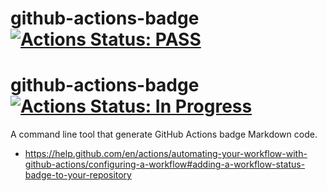 # github-actions-badge [![Actions Status: PASS](https://github.com/azu/github-actions-badge/workflows/test/badge.svg)](https://github.com/azu/github-actions-badge/actions?query=workflow%3A"test") 
# github-actions-badge [![Actions Status: In Progress](https://github.com/github/docs/actions/workflows/main.yml/badge.svg)](https://github.com/azu/github-actions-badge/actions?query=workflow%3A"test") 



A command line tool that generate GitHub Actions badge Markdown code.

- https://help.github.com/en/actions/automating-your-workflow-with-github-actions/configuring-a-workflow#adding-a-workflow-status-badge-to-your-repository
